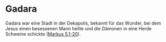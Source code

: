 # Gadara
Gadara war eine Stadt in der Dekapolis, bekannt für das Wunder, bei dem Jesus einen besessenen Mann heilte und die Dämonen in eine Herde Schweine schickte ([Markus 5,1-20](https://www.bibleserver.com/LUT/Markus5%2C1-20)).